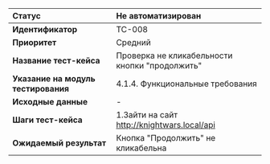 |**Статус**| Не автоматизирован|
|:-----|:---------|
| **Идентификатор** | TC-008 |
| **Приоритет** | Средний |
| **Название тест-кейса** | Проверка не кликабельности кнопки "продолжить" |
| **Указание на модуль тестирования** |4.1.4. Функциональные требования |
| **Исходные данные** | - |
| **Шаги тест-кейса** | 1.Зайти на сайт http://knightwars.local/api |
| **Ожидаемый результат** | Кнопка "Продолжить" не кликабельна |